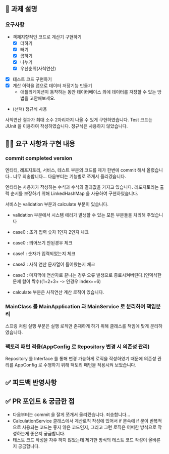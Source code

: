 ## 📌 과제 설명
### 요구사항
- 객체지향적인 코드로 계산기 구현하기
    - [x]  더하기
    - [x]  빼기
    - [x]  곱하기
    - [x]  나누기
    - [x]  우선순위(사칙연산)
- [x]  테스트 코드 구현하기
- [x]  계산 이력을 맵으로 데이터 저장기능 만들기
    - 애플리케이션이 동작하는 동안 데이터베이스 외에 데이터를 저장할 수 있는 방법을 고안해보세요.
- (선택) 정규식 사용

사칙연산 결과가 최대 소수 2자리까지 나올 수 있게 구현하였습니다.
Test 코드는 JUnit 을 이용하여 작성하였습니다.
정규식은 사용하지 않았습니다.

## 👩‍💻 요구 사항과 구현 내용
### commit completed version
엔티티, 레포지토리, 서비스, 테스트 부분의 코드를 제가 한번에 commit 해서 올렸습니다.. 너무 죄송합니다... 다음부터는 기능별로 쪼개서 올리겠습니다.

엔티티는 사용자가 작성하는 수식과 수식의 결과값을 가지고 있습니다.
레포지토리는 출력 순서를 보장하기 위해 LinkedHashMap 을 사용하여 구현하였습니다.

서비스는 validation 부분과 calculate 부분이 있습니다.
- validation 부분에서 시스템 에러가 발생할 수 있는 모든 부분들을 처리해 주었습니다
- case0 : 초기 입력 숫자 1인지 2인지 체크
- case0 : 띄어쓰기 안된경우 체크
- case1 : 숫자가 입력되었는지 체크
- case2 : 사칙 연산 문자열이 들어왔는지 체크
- case3 : 마지막에 연산자로 끝나는 경우 오류 발생으로 종료시켜버린다.(인덱식한 문제 합이 짝수)(1+2+3+ -> 인경우 index==6)

- calculate 부분은 사칙연산 계산 로직이 있습니다.

### MainClass 를 MainApplication 과 MainService 로 분리하여 책임분리
스프링 처럼 실행 부분은 실행 로직만 존재하게 하기 위해 클래스를 책임에 맞게 분리하였습니다.

### 팩토리 패턴 적용(AppConfig 로 Repository 변경 시 의존성 관리)
Repository 를 Interface 를 통해 변경 가능하게 로직을 작성하였기 때문에 의존성 관리를 AppConfig 로 수행하기 위해 팩토리 패턴을 적용시켜 보았습니다.


## ✅ 피드백 반영사항

## ✅ PR 포인트 & 궁금한 점
- 다음부터는 commit 을 잘게 쪼개서 올리겠습니다. 죄송합니다...
- CalculationService 클래스에서 계산로직 작성에 있어서 if 문속에 if 문이 반복적으로 사용되는 코드는 좋지 않은 코드인지, 그리고 그런 로직은 어떠한 방식으로 작성하는게 좋은지 궁금합니다.
- 테스트 코드 작성을 자주 하지 않았는데 제가한 방식의 테스트 코드 작성이 올바른지 궁금합니다.


